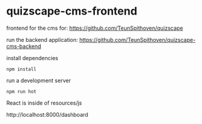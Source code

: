 # quizscape-cms-frontend

frontend for the cms for: https://github.com/TeunSpithoven/quizscape

run the backend application: https://github.com/TeunSpithoven/quizscape-cms-backend

install dependencies
```
npm install
```
run a development server
```
npm run hot
```

React is inside of resources/js

http://localhost:8000/dashboard
